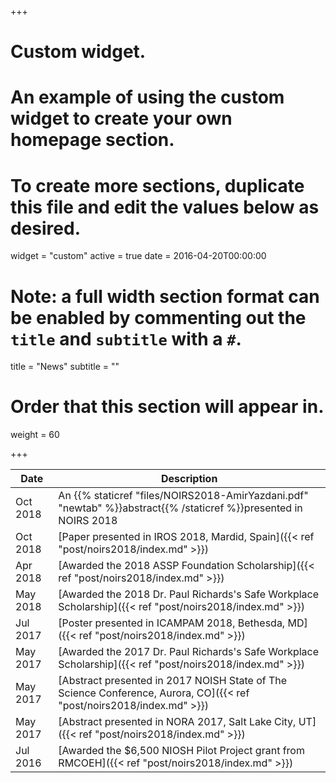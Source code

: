 +++
# Custom widget.
# An example of using the custom widget to create your own homepage section.
# To create more sections, duplicate this file and edit the values below as desired.
widget = "custom"
active = true
date = 2016-04-20T00:00:00

# Note: a full width section format can be enabled by commenting out the `title` and `subtitle` with a `#`.
title = "News"
subtitle = ""

# Order that this section will appear in.
weight = 60

+++

| Date           | Description                    |
| ------------------| ------------------------------ |
|Oct 2018 |An {{% staticref "files/NOIRS2018-AmirYazdani.pdf" "newtab" %}}abstract{{% /staticref %}}presented in NOIRS 2018|
|Oct 2018 |[Paper presented in IROS 2018, Mardid, Spain]({{< ref "post/noirs2018/index.md" >}})|
|Apr 2018 |[Awarded the 2018 ASSP Foundation Scholarship]({{< ref "post/noirs2018/index.md" >}})|
|May 2018 |[Awarded the 2018 Dr. Paul Richards's Safe Workplace Scholarship]({{< ref "post/noirs2018/index.md" >}})|
|Jul 2017 |[Poster presented in  ICAMPAM 2018, Bethesda, MD]({{< ref "post/noirs2018/index.md" >}})|
|May 2017 |[Awarded the 2017 Dr. Paul Richards's Safe Workplace Scholarship]({{< ref "post/noirs2018/index.md" >}})|
|May 2017 |[Abstract presented in 2017 NOISH State of The Science Conference, Aurora, CO]({{< ref "post/noirs2018/index.md" >}})|
|May 2017 |[Abstract presented in NORA 2017, Salt Lake City, UT]({{< ref "post/noirs2018/index.md" >}})|
|Jul 2016 |[Awarded the $6,500 NIOSH Pilot Project grant from RMCOEH]({{< ref "post/noirs2018/index.md" >}})|
